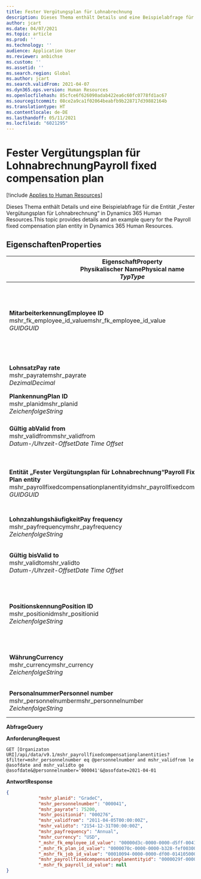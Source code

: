 ```yaml
---
title: Fester Vergütungsplan für Lohnabrechnung
description: Dieses Thema enthält Details und eine Beispielabfrage für die Entität „Fester Vergütungsplan für Lohnabrechnung“ in Dynamics 365 Human Resources.
author: jcart
ms.date: 04/07/2021
ms.topic: article
ms.prod: ''
ms.technology: ''
audience: Application User
ms.reviewer: anbichse
ms.custom: ''
ms.assetid: ''
ms.search.region: Global
ms.author: jcart
ms.search.validFrom: 2021-04-07
ms.dyn365.ops.version: Human Resources
ms.openlocfilehash: 85cfce6f626090adab422ea6c60fc0778fd1ac67
ms.sourcegitcommit: 08ce2a9ca1f02064beabfb9b228717d39882164b
ms.translationtype: HT
ms.contentlocale: de-DE
ms.lasthandoff: 05/11/2021
ms.locfileid: "6021295"
---
```

# <a name="payroll-fixed-compensation-plan"></a><span data-ttu-id="89446-103">Fester Vergütungsplan für Lohnabrechnung</span><span class="sxs-lookup"><span data-stu-id="89446-103">Payroll fixed compensation plan</span></span>

[!include [Applies to Human Resources](../includes/applies-to-hr.md)]

<span data-ttu-id="89446-104">Dieses Thema enthält Details und eine Beispielabfrage für die Entität „Fester Vergütungsplan für Lohnabrechnung“ in Dynamics 365 Human Resources.</span><span class="sxs-lookup"><span data-stu-id="89446-104">This topic provides details and an example query for the Payroll fixed compensation plan entity in Dynamics 365 Human Resources.</span></span>

## <a name="properties"></a><span data-ttu-id="89446-105">Eigenschaften</span><span class="sxs-lookup"><span data-stu-id="89446-105">Properties</span></span>

| <span data-ttu-id="89446-106">Eigenschaft</span><span class="sxs-lookup"><span data-stu-id="89446-106">Property</span></span><br><span data-ttu-id="89446-107">**Physikalischer Name**</span><span class="sxs-lookup"><span data-stu-id="89446-107">**Physical name**</span></span><br><span data-ttu-id="89446-108">**_Typ_**</span><span class="sxs-lookup"><span data-stu-id="89446-108">**_Type_**</span></span> | <span data-ttu-id="89446-109">Verwenden</span><span class="sxs-lookup"><span data-stu-id="89446-109">Use</span></span> | <span data-ttu-id="89446-110">Beschreibung</span><span class="sxs-lookup"><span data-stu-id="89446-110">Description</span></span> |
| --- | --- | --- |
| <span data-ttu-id="89446-111">**Mitarbeiterkennung**</span><span class="sxs-lookup"><span data-stu-id="89446-111">**Employee ID**</span></span><br><span data-ttu-id="89446-112">mshr_fk_employee_id_value</span><span class="sxs-lookup"><span data-stu-id="89446-112">mshr_fk_employee_id_value</span></span><br><span data-ttu-id="89446-113">*GUID*</span><span class="sxs-lookup"><span data-stu-id="89446-113">*GUID*</span></span> | <span data-ttu-id="89446-114">Schreibgeschützt</span><span class="sxs-lookup"><span data-stu-id="89446-114">Read-only</span></span><br><span data-ttu-id="89446-115">Erforderlich</span><span class="sxs-lookup"><span data-stu-id="89446-115">Required</span></span><br><span data-ttu-id="89446-116">Fremdschlüssel: mshr_Employee_id von mshr_payrollemployeeentity entity</span><span class="sxs-lookup"><span data-stu-id="89446-116">Foreign key:mshr_Employee_id of mshr_payrollemployeeentity entity</span></span>  | <span data-ttu-id="89446-117">Mitarbeiterkennung</span><span class="sxs-lookup"><span data-stu-id="89446-117">Employee ID</span></span> |
| <span data-ttu-id="89446-118">**Lohnsatz**</span><span class="sxs-lookup"><span data-stu-id="89446-118">**Pay rate**</span></span><br><span data-ttu-id="89446-119">mshr_payrate</span><span class="sxs-lookup"><span data-stu-id="89446-119">mshr_payrate</span></span><br><span data-ttu-id="89446-120">*Dezimal*</span><span class="sxs-lookup"><span data-stu-id="89446-120">*Decimal*</span></span> | <span data-ttu-id="89446-121">Schreibgeschützt</span><span class="sxs-lookup"><span data-stu-id="89446-121">Read-only</span></span><br><span data-ttu-id="89446-122">Erforderlich</span><span class="sxs-lookup"><span data-stu-id="89446-122">Required</span></span> | <span data-ttu-id="89446-123">Im festen Vergütungsplan definierter Lohnsatz.</span><span class="sxs-lookup"><span data-stu-id="89446-123">Pay rate defined in fixed compensation plan.</span></span> |
| <span data-ttu-id="89446-124">**Plankennung**</span><span class="sxs-lookup"><span data-stu-id="89446-124">**Plan ID**</span></span><br><span data-ttu-id="89446-125">mshr_planid</span><span class="sxs-lookup"><span data-stu-id="89446-125">mshr_planid</span></span><br><span data-ttu-id="89446-126">*Zeichenfolge*</span><span class="sxs-lookup"><span data-stu-id="89446-126">*String*</span></span> | <span data-ttu-id="89446-127">Schreibgeschützt</span><span class="sxs-lookup"><span data-stu-id="89446-127">Read-only</span></span><br><span data-ttu-id="89446-128">Erforderlich</span><span class="sxs-lookup"><span data-stu-id="89446-128">Required</span></span> |<span data-ttu-id="89446-129">Gibt den Vergütungsplan an.</span><span class="sxs-lookup"><span data-stu-id="89446-129">Specifies the compensation plan.</span></span>  |
| <span data-ttu-id="89446-130">**Gültig ab**</span><span class="sxs-lookup"><span data-stu-id="89446-130">**Valid from**</span></span><br><span data-ttu-id="89446-131">mshr_validfrom</span><span class="sxs-lookup"><span data-stu-id="89446-131">mshr_validfrom</span></span><br><span data-ttu-id="89446-132">*Datum-/Uhrzeit-Offset*</span><span class="sxs-lookup"><span data-stu-id="89446-132">*Date Time Offset*</span></span> |  <span data-ttu-id="89446-133">Schreibgeschützt</span><span class="sxs-lookup"><span data-stu-id="89446-133">Read-only</span></span><br><span data-ttu-id="89446-134">Erforderlich</span><span class="sxs-lookup"><span data-stu-id="89446-134">Required</span></span> |<span data-ttu-id="89446-135">Datum, ab dem der feste Vergütungsplan für den Mitarbeiter gültig sind.</span><span class="sxs-lookup"><span data-stu-id="89446-135">Date the employee fixed compensation is valid from.</span></span>  |
| <span data-ttu-id="89446-136">**Entität „Fester Vergütungsplan für Lohnabrechnung“**</span><span class="sxs-lookup"><span data-stu-id="89446-136">**Payroll Fixed Compensation Plan entity**</span></span><br><span data-ttu-id="89446-137">mshr_payrollfixedcompensationplanentityid</span><span class="sxs-lookup"><span data-stu-id="89446-137">mshr_payrollfixedcompensationplanentityid</span></span><br><span data-ttu-id="89446-138">*GUID*</span><span class="sxs-lookup"><span data-stu-id="89446-138">*GUID*</span></span> | <span data-ttu-id="89446-139">Erforderlich</span><span class="sxs-lookup"><span data-stu-id="89446-139">Required</span></span><br><span data-ttu-id="89446-140">Vom System generiert</span><span class="sxs-lookup"><span data-stu-id="89446-140">Sytem generated</span></span> | <span data-ttu-id="89446-141">Ein vom System generierter GUID-Wert zur eindeutigen Identifizierung des Vergütungsplans.</span><span class="sxs-lookup"><span data-stu-id="89446-141">A system-generated GUID value to uniquely identify the compensation plan.</span></span> |
| <span data-ttu-id="89446-142">**Lohnzahlungshäufigkeit**</span><span class="sxs-lookup"><span data-stu-id="89446-142">**Pay frequency**</span></span><br><span data-ttu-id="89446-143">mshr_payfrequency</span><span class="sxs-lookup"><span data-stu-id="89446-143">mshr_payfrequency</span></span><br><span data-ttu-id="89446-144">*Zeichenfolge*</span><span class="sxs-lookup"><span data-stu-id="89446-144">*String*</span></span> | <span data-ttu-id="89446-145">Schreibgeschützt</span><span class="sxs-lookup"><span data-stu-id="89446-145">Read-only</span></span><br><span data-ttu-id="89446-146">Erforderlich</span><span class="sxs-lookup"><span data-stu-id="89446-146">Required</span></span> |<span data-ttu-id="89446-147">Die Häufigkeit, mit der der Mitarbeiter bezahlt wird.</span><span class="sxs-lookup"><span data-stu-id="89446-147">The frequency the employee will be paid.</span></span>  |
| <span data-ttu-id="89446-148">**Gültig bis**</span><span class="sxs-lookup"><span data-stu-id="89446-148">**Valid to**</span></span><br><span data-ttu-id="89446-149">mshr_validto</span><span class="sxs-lookup"><span data-stu-id="89446-149">mshr_validto</span></span><br><span data-ttu-id="89446-150">*Datum-/Uhrzeit-Offset*</span><span class="sxs-lookup"><span data-stu-id="89446-150">*Date Time Offset*</span></span> | <span data-ttu-id="89446-151">Schreibgeschützt</span><span class="sxs-lookup"><span data-stu-id="89446-151">Read-only</span></span> <br><span data-ttu-id="89446-152">Erforderlich</span><span class="sxs-lookup"><span data-stu-id="89446-152">Required</span></span> | <span data-ttu-id="89446-153">Datum, bis zu dem der feste Vergütungsplan für den Mitarbeiter gültig ist.</span><span class="sxs-lookup"><span data-stu-id="89446-153">Date the employee fixed compensation is valid to.</span></span> |
| <span data-ttu-id="89446-154">**Positionskennung**</span><span class="sxs-lookup"><span data-stu-id="89446-154">**Position ID**</span></span><br><span data-ttu-id="89446-155">mshr_positionid</span><span class="sxs-lookup"><span data-stu-id="89446-155">mshr_positionid</span></span><br><span data-ttu-id="89446-156">*Zeichenfolge*</span><span class="sxs-lookup"><span data-stu-id="89446-156">*String*</span></span> | <span data-ttu-id="89446-157">Schreibgeschützt</span><span class="sxs-lookup"><span data-stu-id="89446-157">Read-only</span></span> <br><span data-ttu-id="89446-158">Erforderlich</span><span class="sxs-lookup"><span data-stu-id="89446-158">Required</span></span> | <span data-ttu-id="89446-159">Positionskennung, die mit dem Mitarbeiter und dem Beitritt zum festen Vergütungsplan verknüpft ist.</span><span class="sxs-lookup"><span data-stu-id="89446-159">Postion ID associated with the employee and fixed compensation plan enrollment.</span></span> |
| <span data-ttu-id="89446-160">**Währung**</span><span class="sxs-lookup"><span data-stu-id="89446-160">**Currency**</span></span><br><span data-ttu-id="89446-161">mshr_currency</span><span class="sxs-lookup"><span data-stu-id="89446-161">mshr_currency</span></span><br><span data-ttu-id="89446-162">*Zeichenfolge*</span><span class="sxs-lookup"><span data-stu-id="89446-162">*String*</span></span> | <span data-ttu-id="89446-163">Schreibgeschützt</span><span class="sxs-lookup"><span data-stu-id="89446-163">Read-only</span></span> <br><span data-ttu-id="89446-164">Erforderlich</span><span class="sxs-lookup"><span data-stu-id="89446-164">Required</span></span> |<span data-ttu-id="89446-165">Die für den festen Vergütungsplan definierte Währung</span><span class="sxs-lookup"><span data-stu-id="89446-165">The currency defined for the fixed compensation plan</span></span>   |
| <span data-ttu-id="89446-166">**Personalnummer**</span><span class="sxs-lookup"><span data-stu-id="89446-166">**Personnel number**</span></span><br><span data-ttu-id="89446-167">mshr_personnelnumber</span><span class="sxs-lookup"><span data-stu-id="89446-167">mshr_personnelnumber</span></span><br><span data-ttu-id="89446-168">*Zeichenfolge*</span><span class="sxs-lookup"><span data-stu-id="89446-168">*String*</span></span> | <span data-ttu-id="89446-169">Schreibgeschützt</span><span class="sxs-lookup"><span data-stu-id="89446-169">Read-only</span></span><br><span data-ttu-id="89446-170">Erforderlich</span><span class="sxs-lookup"><span data-stu-id="89446-170">Required</span></span> |<span data-ttu-id="89446-171">Die eindeutige Personalnummer des Mitarbeiters.</span><span class="sxs-lookup"><span data-stu-id="89446-171">The employee's unique personnel number.</span></span>  |

<span data-ttu-id="89446-172">**Abfrage**</span><span class="sxs-lookup"><span data-stu-id="89446-172">**Query**</span></span>

<span data-ttu-id="89446-173">**Anforderung**</span><span class="sxs-lookup"><span data-stu-id="89446-173">**Request**</span></span>

```http
GET [Organizaton URI]/api/data/v9.1/mshr_payrollfixedcompensationplanentities?$filter=mshr_personnelnumber eq @personnelnumber and mshr_validfrom le @asofdate and mshr_validto ge @asofdate&@personnelnumber='000041'&@asofdate=2021-04-01
```

<span data-ttu-id="89446-174">**Antwort**</span><span class="sxs-lookup"><span data-stu-id="89446-174">**Response**</span></span>

```json
{
            "mshr_planid": "GradeC",
            "mshr_personnelnumber": "000041",
            "mshr_payrate": 75200,
            "mshr_positionid": "000276",
            "mshr_validfrom": "2011-04-05T00:00:00Z",
            "mshr_validto": "2154-12-31T00:00:00Z",
            "mshr_payfrequency": "Annual",
            "mshr_currency": "USD",
            "_mshr_fk_employee_id_value": "00000d3c-0000-0000-d5ff-004105000000",
            "_mshr_fk_plan_id_value": "0000070c-0000-0000-b328-fef003000000",
            "_mshr_fk_job_id_value": "00010094-0000-0000-df00-014105000000",
            "mshr_payrollfixedcompensationplanentityid": "0000029f-0000-0000-d5ff-004105000000",
            "_mshr_fk_payroll_id_value": null
}
```
